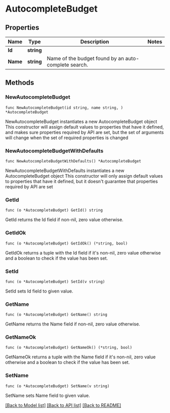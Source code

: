 # AutocompleteBudget

## Properties

Name | Type | Description | Notes
------------ | ------------- | ------------- | -------------
**Id** | **string** |  | 
**Name** | **string** | Name of the budget found by an auto-complete search. | 

## Methods

### NewAutocompleteBudget

`func NewAutocompleteBudget(id string, name string, ) *AutocompleteBudget`

NewAutocompleteBudget instantiates a new AutocompleteBudget object
This constructor will assign default values to properties that have it defined,
and makes sure properties required by API are set, but the set of arguments
will change when the set of required properties is changed

### NewAutocompleteBudgetWithDefaults

`func NewAutocompleteBudgetWithDefaults() *AutocompleteBudget`

NewAutocompleteBudgetWithDefaults instantiates a new AutocompleteBudget object
This constructor will only assign default values to properties that have it defined,
but it doesn't guarantee that properties required by API are set

### GetId

`func (o *AutocompleteBudget) GetId() string`

GetId returns the Id field if non-nil, zero value otherwise.

### GetIdOk

`func (o *AutocompleteBudget) GetIdOk() (*string, bool)`

GetIdOk returns a tuple with the Id field if it's non-nil, zero value otherwise
and a boolean to check if the value has been set.

### SetId

`func (o *AutocompleteBudget) SetId(v string)`

SetId sets Id field to given value.


### GetName

`func (o *AutocompleteBudget) GetName() string`

GetName returns the Name field if non-nil, zero value otherwise.

### GetNameOk

`func (o *AutocompleteBudget) GetNameOk() (*string, bool)`

GetNameOk returns a tuple with the Name field if it's non-nil, zero value otherwise
and a boolean to check if the value has been set.

### SetName

`func (o *AutocompleteBudget) SetName(v string)`

SetName sets Name field to given value.



[[Back to Model list]](../README.md#documentation-for-models) [[Back to API list]](../README.md#documentation-for-api-endpoints) [[Back to README]](../README.md)


